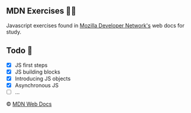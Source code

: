 ## MDN Exercises 👨‍💻

Javascript exercises found in [Mozilla Developer Network's](https://developer.mozilla.org/en-US/docs/Learn/JavaScript) web docs for study.

## Todo 📝

- [x] JS first steps
- [x] JS building blocks
- [x] Introducing JS objects
- [x] Asynchronous JS
- [ ] ...

© [MDN Web Docs](https://github.com/mdn/)